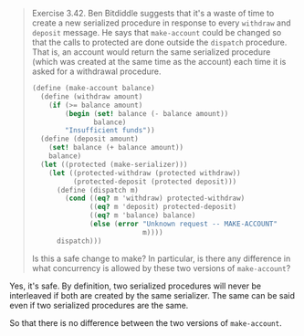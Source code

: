 > Exercise 3.42.  Ben Bitdiddle suggests that it's a waste of time to create
> a new serialized procedure in response to every `withdraw` and `deposit`
> message.  He says that `make-account` could be changed so that the calls to
> protected are done outside the `dispatch` procedure. That is, an account
> would return the same serialized procedure (which was created at the same
> time as the account) each time it is asked for a withdrawal procedure.
>
> ```scheme
> (define (make-account balance)
>   (define (withdraw amount)
>     (if (>= balance amount)
>         (begin (set! balance (- balance amount))
>                balance)
>         "Insufficient funds"))
>   (define (deposit amount)
>     (set! balance (+ balance amount))
>     balance)
>   (let ((protected (make-serializer)))
>     (let ((protected-withdraw (protected withdraw))
>           (protected-deposit (protected deposit)))
>       (define (dispatch m)
>         (cond ((eq? m 'withdraw) protected-withdraw)
>               ((eq? m 'deposit) protected-deposit)
>               ((eq? m 'balance) balance)
>               (else (error "Unknown request -- MAKE-ACCOUNT"
>                            m))))
>       dispatch)))
> ```
>
> Is this a safe change to make? In particular, is there any difference in what
> concurrency is allowed by these two versions of `make-account`?

Yes, it's safe.  By definition, two serialized procedures will never be
interleaved if both are created by the same serializer.  The same can be said
even if two serialized procedures are the same.

So that there is no difference between the two versions of `make-account`.

